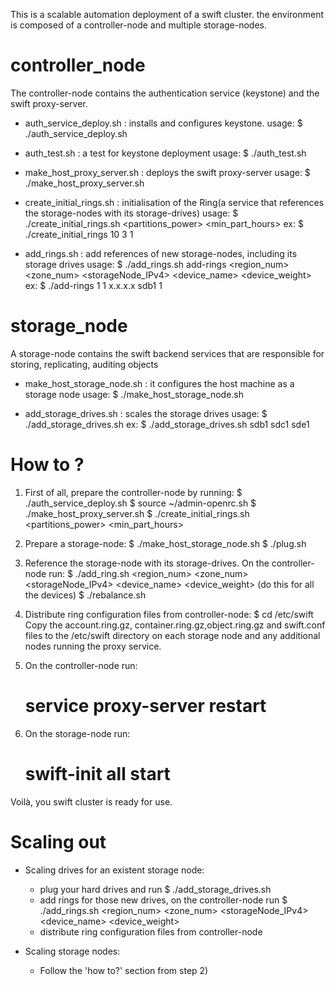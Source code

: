 This is a scalable automation deployment of a swift cluster. the environment is composed of a controller-node and multiple storage-nodes. 


controller_node
===============
The controller-node contains the authentication service (keystone) and the swift proxy-server.

* auth_service_deploy.sh :  installs and configures keystone.
	usage: $ ./auth_service_deploy.sh

* auth_test.sh : a test for keystone deployment
	usage: $ ./auth_test.sh 

* make_host_proxy_server.sh : deploys the swift proxy-server
	usage: $ ./make_host_proxy_server.sh

* create_initial_rings.sh : initialisation of the Ring(a service that  references the storage-nodes with its storage-drives)
	usage: $ ./create_initial_rings.sh <partitions_power> <replicas> <min_part_hours>
	   ex: $ ./create_initial_rings 10 3 1

* add_rings.sh : add references of new storage-nodes, including its storage drives
	usage: $ ./add_rings.sh add-rings <region_num> <zone_num> <storageNode_IPv4> <device_name> <device_weight>
	   ex: $ ./add-rings 1 1 x.x.x.x sdb1 1


storage_node
============
A storage-node contains the swift backend services that are responsible for storing, replicating, auditing objects 

* make_host_storage_node.sh : it configures the host machine as a storage node
	usage: $ ./make_host_storage_node.sh

* add_storage_drives.sh : scales the storage drives
	usage: $ ./add_storage_drives.sh <disk>
	   ex: $ ./add_storage_drives.sh sdb1 sdc1 sde1 



How to ? 
========
1) First of all, prepare the controller-node by running:
	$ ./auth_service_deploy.sh
	$ source ~/admin-openrc.sh
	$ ./make_host_proxy_server.sh
	$ ./create_initial_rings.sh <partitions_power> <replicas> <min_part_hours>

2) Prepare a storage-node:
	$ ./make_host_storage_node.sh
	$ ./plug.sh

3) Reference the storage-node with its storage-drives. On the controller-node run:
	$ ./add_ring.sh <region_num> <zone_num> <storageNode_IPv4> <device_name> <device_weight> (do this for all the devices)
    $ ./rebalance.sh
4) Distribute ring configuration files  from controller-node:
	$ cd /etc/swift
	Copy the account.ring.gz, container.ring.gz,object.ring.gz and swift.conf files to the /etc/swift directory on each storage node and any additional nodes running the proxy service.

5) On the controller-node run:
	# service proxy-server restart

6) On the storage-node run:
	# swift-init all start

Voilà, you swift cluster is ready for use.


Scaling out
===========

* Scaling drives for an existent storage node:
	- plug your hard drives and run    $ ./add_storage_drives.sh <disk>
	- add rings for those new drives, on the controller-node run   $ ./add_rings.sh <region_num> <zone_num> <storageNode_IPv4> <device_name> <device_weight>
	- distribute ring configuration files  from controller-node

* Scaling storage nodes:
	- Follow the 'how to?' section from step 2) 
    
  